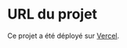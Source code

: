 # URL du projet

Ce projet a été déployé sur [Vercel](https://next-social-network-kuyiv10wd.vercel.app/).
